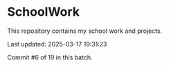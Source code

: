 # SchoolWork

This repository contains my school work and projects.

Last updated: 2025-03-17 19:31:23

Commit #6 of 19 in this batch.